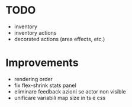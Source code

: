 # TODO

- inventory
- inventory actions
- decorated actions (area effects, etc.)

# Improvements
- rendering order
- fix flex-shrink stats panel
- eliminare feedback azioni se actor non visible
- unificare variabili map size in ts e css
